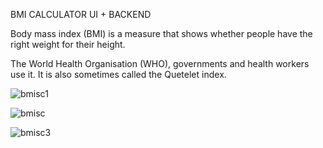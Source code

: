 BMI CALCULATOR UI + BACKEND

Body mass index (BMI) is a measure that shows whether people have the right weight for their height.

The World Health Organisation (WHO), governments and health workers use it. It is also sometimes called the Quetelet index.

![bmisc1](https://github.com/Juihibi/bmi_calculator/assets/142254238/b578311a-442a-45be-b467-9a48505ad6cc)


![bmisc](https://github.com/Juihibi/bmi_calculator/assets/142254238/554ab1d1-619c-4b4f-9571-bc6f2c14e6a5)


![bmisc3](https://github.com/Juihibi/bmi_calculator/assets/142254238/da7d3b02-ab16-4de6-b98a-f9ff028543e6)
